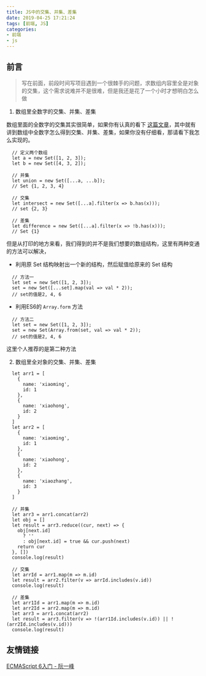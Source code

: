 ```yaml
---
title: JS中的交集、并集、差集
date: 2019-04-25 17:21:24
tags: [前端, JS]
categories:
- 前端
- js
---
```


## 前言

> 写在前面，前段时间写项目遇到一个很棘手的问题，求数组内容里全是对象的交集，这个需求说难并不是很难，但是我还是花了一个小时才想明白怎么做

<!-- more -->

1. 数组里全数字的交集、并集、差集

数组里面的全数字的交集其实很简单，如果你有认真的看下 [这篇文章](http://es6.ruanyifeng.com/#docs/set-map)，其中就有讲到数组中全数字怎么得到交集、并集、差集，如果你没有仔细看，那请看下我怎么实现的。

```
  // 定义两个数组
  let a = new Set([1, 2, 3]);
  let b = new Set([4, 3, 2]);

  // 并集
  let union = new Set([...a, ...b]);
  // Set {1, 2, 3, 4}

  // 交集
  let intersect = new Set([...a].filter(x => b.has(x)));
  // set {2, 3}

  // 差集
  let difference = new Set([...a].filter(x => !b.has(x)));
  // Set {1}
```
但是从打印的地方来看，我们得到的并不是我们想要的数组结构，这里有两种变通的方法可以解决，

- 利用原 Set 结构映射出一个新的结构，然后赋值给原来的 Set 结构

```
  // 方法一
  let set = new Set([1, 2, 3]);
  set = new Set([...set].map(val => val * 2));
  // set的值是2, 4, 6
```

- 利用ES6的 `Array.form` 方法

```
  // 方法二
  let set = new Set([1, 2, 3]);
  set = new Set(Array.from(set, val => val * 2));
  // set的值是2, 4, 6
```

这里个人推荐的是第二种方法

2. 数组里全对象的交集、并集、差集

```
  let arr1 = [
    {
      name: 'xiaoming',
      id: 1
    },
    {
      name: 'xiaohong',
      id: 2
    }
  ]
  let arr2 = [
    {
      name: 'xiaoming',
      id: 1
    },
    {
      name: 'xiaohong',
      id: 2
    },
    {
      name: 'xiaozhang',
      id: 3
    }
  ]

  // 并集
  let arr3 = arr1.concat(arr2)
  let obj = []
  let result = arr3.reduce((cur, next) => {
    obj[next.id]
      ? ''
      : obj[next.id] = true && cur.push(next)
    return cur
  }, [])
  console.log(result)

  // 交集
  let arrId = arr1.map(m => m.id)
  let result = arr2.filter(v => arrId.includes(v.id))
  console.log(result)

  // 差集
  let arr1Id = arr1.map(m => m.id)
  let arr2Id = arr2.map(m => m.id)
  let arr3 = arr1.concat(arr2)
  let result = arr3.filter(v => !(arr1Id.includes(v.id)) || !(arr2Id.includes(v.id)))
  console.log(result)
```

## 友情链接

[ECMAScript 6入门 - 阮一峰](http://es6.ruanyifeng.com/#docs/set-map)
